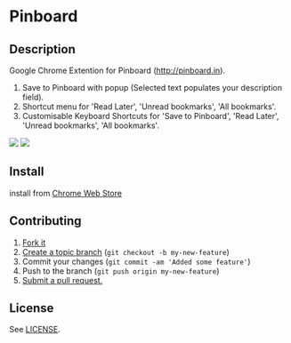 # Pinboard

## Description

Google Chrome Extention for Pinboard (http://pinboard.in).

1. Save to Pinboard with popup (Selected text populates your description field).
2. Shortcut menu for 'Read Later', 'Unread bookmarks', 'All bookmarks'.
3. Customisable Keyboard Shortcuts for 'Save to Pinboard', 'Read Later', 'Unread bookmarks', 'All bookmarks'.

![](https://github.com/yasuyk/Pinboard-Chrome-Extension/raw/master/sample/png/screen_capture_01.png)
![](https://github.com/yasuyk/Pinboard-Chrome-Extension/raw/master/sample/png/screen_capture_02.png)

## Install

install from [Chrome Web Store][web store]

[web store]: https://chrome.google.com/webstore/detail/pinboard/ghhlbnkkachmkhdfkfkoagcngfbnhgaf

## Contributing

1. [Fork it][fork]
2. [Create a topic branch][branch] (`git checkout -b my-new-feature`)
3. Commit your changes (`git commit -am 'Added some feature'`)
4. Push to the branch (`git push origin my-new-feature`)
5. [Submit a pull request.][pr]

[fork]: http://help.github.com/fork-a-repo/
[branch]: http://learn.github.com/p/branching.html
[pr]: http://help.github.com/send-pull-requests/

## License

See [LICENSE][license].

[license]: https://github.com/yasuyk/Pinboard-Chrome-Extension/blob/master/LICENSE
